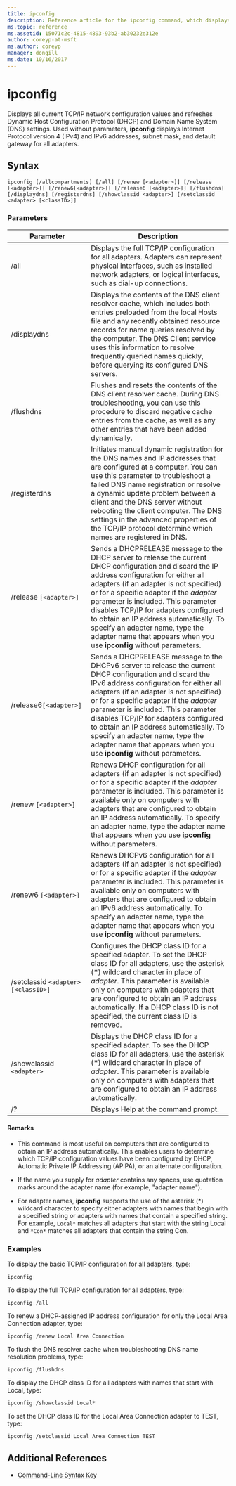 ```yaml
---
title: ipconfig
description: Reference article for the ipconfig command, which displays all current TCP/IP network configuration values and refreshes Dynamic Host Configuration Protocol (DHCP) and Domain Name System (DNS) settings.
ms.topic: reference
ms.assetid: 15071c2c-4815-4893-93b2-ab30232e312e
author: coreyp-at-msft
ms.author: coreyp
manager: dongill
ms.date: 10/16/2017
---
```


# ipconfig

Displays all current TCP/IP network configuration values and refreshes Dynamic Host Configuration Protocol (DHCP) and Domain Name System (DNS) settings. Used without parameters, **ipconfig** displays Internet Protocol version 4 (IPv4) and IPv6 addresses, subnet mask, and default gateway for all adapters.

## Syntax

```
ipconfig [/allcompartments] [/all] [/renew [<adapter>]] [/release [<adapter>]] [/renew6[<adapter>]] [/release6 [<adapter>]] [/flushdns] [/displaydns] [/registerdns] [/showclassid <adapter>] [/setclassid <adapter> [<classID>]]
```

### Parameters

| Parameter | Description |
| --------- | ----------- |
| /all | Displays the full TCP/IP configuration for all adapters. Adapters can represent physical interfaces, such as installed network adapters, or logical interfaces, such as dial-up connections. |
| /displaydns | Displays the contents of the DNS client resolver cache, which includes both entries preloaded from the local Hosts file and any recently obtained resource records for name queries resolved by the computer. The DNS Client service uses this information to resolve frequently queried names quickly, before querying its configured DNS servers. |
| /flushdns | Flushes and resets the contents of the DNS client resolver cache. During DNS troubleshooting, you can use this procedure to discard negative cache entries from the cache, as well as any other entries that have been added dynamically. |
| /registerdns | Initiates manual dynamic registration for the DNS names and IP addresses that are configured at a computer. You can use this parameter to troubleshoot a failed DNS name registration or resolve a dynamic update problem between a client and the DNS server without rebooting the client computer. The DNS settings in the advanced properties of the TCP/IP protocol determine which names are registered in DNS. |
| /release `[<adapter>]` | Sends a DHCPRELEASE message to the DHCP server to release the current DHCP configuration and discard the IP address configuration for either all adapters (if an adapter is not specified) or for a specific adapter if the *adapter* parameter is included. This parameter disables TCP/IP for adapters configured to obtain an IP address automatically. To specify an adapter name, type the adapter name that appears when you use **ipconfig** without parameters. |
| /release6`[<adapter>]` | Sends a DHCPRELEASE message to the DHCPv6 server to release the current DHCP configuration and discard the IPv6 address configuration for either all adapters (if an adapter is not specified) or for a specific adapter if the *adapter* parameter is included. This parameter disables TCP/IP for adapters configured to obtain an IP address automatically. To specify an adapter name, type the adapter name that appears when you use **ipconfig** without parameters. |
| /renew `[<adapter>]` | Renews DHCP configuration for all adapters (if an adapter is not specified) or for a specific adapter if the *adapter* parameter is included. This parameter is available only on computers with adapters that are configured to obtain an IP address automatically. To specify an adapter name, type the adapter name that appears when you use **ipconfig** without parameters. |
| /renew6 `[<adapter>]` | Renews DHCPv6 configuration for all adapters (if an adapter is not specified) or for a specific adapter if the *adapter* parameter is included. This parameter is available only on computers with adapters that are configured to obtain an IPv6 address automatically. To specify an adapter name, type the adapter name that appears when you use **ipconfig** without parameters. |
| /setclassid `<adapter>[<classID>]` | Configures the DHCP class ID for a specified adapter. To set the DHCP class ID for all adapters, use the asterisk (**&#42;**) wildcard character in place of *adapter*. This parameter is available only on computers with adapters that are configured to obtain an IP address automatically. If a DHCP class ID is not specified, the current class ID is removed. |
| /showclassid `<adapter>` | Displays the DHCP class ID for a specified adapter. To see the DHCP class ID for all adapters, use the asterisk (**&#42;**) wildcard character in place of *adapter*. This parameter is available only on computers with adapters that are configured to obtain an IP address automatically. |
| /? | Displays Help at the command prompt. |

#### Remarks

- This command is most useful on computers that are configured to obtain an IP address automatically. This enables users to determine which TCP/IP configuration values have been configured by DHCP, Automatic Private IP Addressing (APIPA), or an alternate configuration.

- If the name you supply for *adapter* contains any spaces, use quotation marks around the adapter name (for example, "adapter name").

- For adapter names, **ipconfig** supports the use of the asterisk (*) wildcard character to specify either adapters with names that begin with a specified string or adapters with names that contain a specified string. For example, `Local*` matches all adapters that start with the string Local and `*Con*` matches all adapters that contain the string Con.

### Examples

To display the basic TCP/IP configuration for all adapters, type:

```
ipconfig
```

To display the full TCP/IP configuration for all adapters, type:

```
ipconfig /all
```

To renew a DHCP-assigned IP address configuration for only the Local Area Connection adapter, type:

```
ipconfig /renew Local Area Connection
```

To flush the DNS resolver cache when troubleshooting DNS name resolution problems, type:

```
ipconfig /flushdns
```

To display the DHCP class ID for all adapters with names that start with Local, type:

```
ipconfig /showclassid Local*
```

To set the DHCP class ID for the Local Area Connection adapter to TEST, type:

```
ipconfig /setclassid Local Area Connection TEST
```

## Additional References

- [Command-Line Syntax Key](command-line-syntax-key.md)
